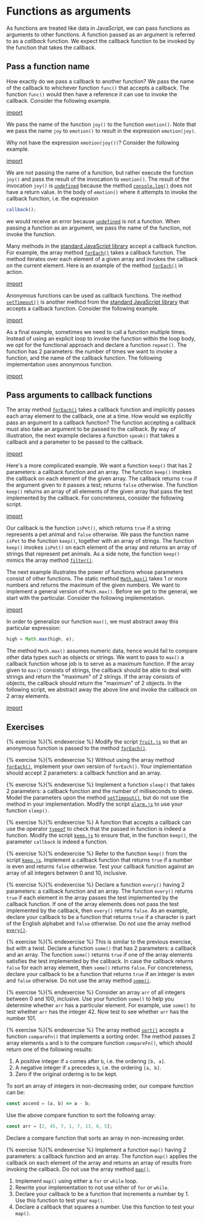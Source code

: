 # Functions as arguments

As functions are treated like data in JavaScript, we can pass functions as
arguments to other functions. A function passed as an argument is referred to as
a _callback_ function. We expect the callback function to be invoked by the
function that takes the callback.

## Pass a function name

How exactly do we pass a callback to another function? We pass the name of the
callback to whichever function `func()` that accepts a callback. The function
`func()` would then have a reference it can use to invoke the callback. Consider
the following example.

[import](code/joy.js)

We pass the name of the function `joy()` to the function `emotion()`. Note that
we pass the name `joy` to `emotion()` to result in the expression
`emotion(joy)`.

Why not have the expression `emotion(joy())`? Consider the following example.

[import](code/joy-error.js)

We are not passing the name of a function, but rather execute the function
`joy()` and pass the result of the invocation to `emotion()`. The result of the
invocation `joy()` is
[`undefined`](https://developer.mozilla.org/en-US/docs/Web/JavaScript/Reference/Global_Objects/undefined)
because the method
[`console.log()`](https://developer.mozilla.org/en-US/docs/Web/API/Console/log)
does not have a return value. In the body of `emotion()` where it attempts to
invoke the callback function, i.e. the expression

```js
callback();
```

we would receive an error because
[`undefined`](https://developer.mozilla.org/en-US/docs/Web/JavaScript/Reference/Global_Objects/undefined)
is not a function. When passing a function as an argument, we pass the name of
the function, not invoke the function.

Many methods in the
[standard JavaScript library](https://developer.mozilla.org/en-US/docs/Web/JavaScript/Reference)
accept a callback function. For example, the array method
[`forEach()`](https://developer.mozilla.org/en-US/docs/Web/JavaScript/Reference/Global_Objects/Array/forEach)
takes a callback function. The method iterates over each element of a given
array and invokes the callback on the current element. Here is an example of the
method
[`forEach()`](https://developer.mozilla.org/en-US/docs/Web/JavaScript/Reference/Global_Objects/Array/forEach)
in action.

[import](code/fruit.js)

Anonymous functions can be used as callback functions. The method
[`setTimeout()`](https://developer.mozilla.org/en-US/docs/Web/API/setTimeout) is
another method from the
[standard JavaScript library](https://developer.mozilla.org/en-US/docs/Web/JavaScript/Reference)
that accepts a callback function. Consider the following example.

[import](code/alarm.js)

As a final example, sometimes we need to call a function multiple times. Instead
of using an explicit loop to invoke the function within the loop body, we opt
for the functional approach and declare a function `repeat()`. The function has
2 parameters: the number of times we want to invoke a function, and the name of
the callback function. The following implementation uses anonymous function.

[import](code/repeat.js)

## Pass arguments to callback functions

The array method
[`forEach()`](https://developer.mozilla.org/en-US/docs/Web/JavaScript/Reference/Global_Objects/Array/forEach)
takes a callback function and implicitly passes each array element to the
callback, one at a time. How would we explicitly pass an argument to a callback
function? The function accepting a callback must also take an argument to be
passed to the callback. By way of illustration, the next example declares a
function `speak()` that takes a callback and a parameter to be passed to the
callback.

[import](code/speak.js)

Here's a more complicated example. We want a function `keep()` that has 2
parameters: a callback function and an array. The function `keep()` invokes the
callback on each element of the given array. The callback returns `true` if the
argument given to it passes a test; returns `false` otherwise. The function
`keep()` returns an array of all elements of the given array that pass the test
implemented by the callback. For concreteness, consider the following script.

[import](code/keep.js)

Our callback is the function `isPet()`, which returns `true` if a string
represents a pet animal and `false` otherwise. We pass the function name `isPet`
to the function `keep()`, together with an array of strings. The function
`keep()` invokes `isPet()` on each element of the array and returns an array of
strings that represent pet animals. As a side note, the function `keep()` mimics
the array method
[`filter()`](https://developer.mozilla.org/en-US/docs/Web/JavaScript/Reference/Global_Objects/Array/filter).

The next example illustrates the power of functions whose parameters consist of
other functions. The static method
[`Math.max()`](https://developer.mozilla.org/en-US/docs/Web/JavaScript/Reference/Global_Objects/Math/max)
takes 1 or more numbers and returns the maximum of the given numbers. We want to
implement a general version of `Math.max()`. Before we get to the general, we
start with the particular. Consider the following implementation.

[import](code/max.js)

In order to generalize our function `max()`, we must abstract away this
particular expression:

```js
high = Math.max(high, e);
```

The method `Math.max()` assumes numeric data, hence would fail to compare other
data types such as objects or strings. We want to pass to `max()` a callback
function whose job is to serve as a maximum function. If the array given to
`max()` consists of strings, the callback should be able to deal with strings
and return the "maximum" of 2 strings. If the array consists of objects, the
callback should return the "maximum" of 2 objects. In the following script, we
abstract away the above line and invoke the callback on 2 array elements.

[import](code/max-fn.js)

## Exercises

<!-- prettier-ignore -->
{% exercise %}{% endexercise %}
Modify the script [`fruit.js`](code/fruit.js) so that an anonymous function is
passed to the method
[`forEach()`](https://developer.mozilla.org/en-US/docs/Web/JavaScript/Reference/Global_Objects/Array/forEach).

<!-- prettier-ignore -->
{% exercise %}{% endexercise %}
Without using the array method
[`forEach()`](https://developer.mozilla.org/en-US/docs/Web/JavaScript/Reference/Global_Objects/Array/forEach),
implement your own version of `forEach()`. Your implementation should accept 2
parameters: a callback function and an array.

<!-- prettier-ignore -->
{% exercise %}{% endexercise %}
Implement a function `sleep()` that takes 2 parameters: a callback function and
the number of milliseconds to sleep. Model the parameters upon the method
[`setTimeout()`](https://developer.mozilla.org/en-US/docs/Web/API/setTimeout),
but do not use the method in your implementation. Modify the script
[`alarm.js`](code/alarm.js) to use your function `sleep()`.

<!-- prettier-ignore -->
{% exercise %}{% endexercise %}
A function that accepts a callback can use the operator
[`typeof`](https://developer.mozilla.org/en-US/docs/Web/JavaScript/Reference/Operators/typeof)
to check that the passed in function is indeed a function. Modify the script
[`keep.js`](code/keep.js) to ensure that, in the function `keep()`, the
parameter `callback` is indeed a function.

<!-- prettier-ignore -->
{% exercise %}{% endexercise %}
Refer to the function `keep()` from the script [`keep.js`](code/keep.js).
Implement a callback function that returns `true` if a number is even and
returns `false` otherwise. Test your callback function against an array of all
integers between 0 and 10, inclusive.

<!-- prettier-ignore -->
{% exercise %}{% endexercise %}
Declare a function `every()` having 2 parameters: a callback function and an
array. The function `every()` returns `true` if each element in the array passes
the test implemented by the callback function. If one of the array elements does
not pass the test implemented by the callback, then `every()` returns `false`.
As an example, declare your callback to be a function that returns `true` if a
character is part of the English alphabet and `false` otherwise. Do not use the
array method
[`every()`](https://developer.mozilla.org/en-US/docs/Web/JavaScript/Reference/Global_Objects/Array/every).

<!-- prettier-ignore -->
{% exercise %}{% endexercise %}
This is similar to the previous exercise, but with a twist. Declare a function
`some()` that has 2 parameters: a callback and an array. The function `some()`
returns `true` if one of the array elements satisfies the test implemented by
the callback. In case the callback returns `false` for each array element, then
`some()` returns `false`. For concreteness, declare your callback to be a
function that returns `true` if an integer is even and `false` otherwise. Do not
use the array method
[`some()`](https://developer.mozilla.org/en-US/docs/Web/JavaScript/Reference/Global_Objects/Array/some).

<!-- prettier-ignore -->
{% exercise %}{% endexercise %}
Consider an array `arr` of all integers between 0 and 100, inclusive. Use your
function `some()` to help you determine whether `arr` has a particular element.
For example, use `some()` to test whether `arr` has the integer 42. Now test to
see whether `arr` has the number 101.

<!-- prettier-ignore -->
{% exercise %}{% endexercise %}
The array method
[`sort()`](https://developer.mozilla.org/en-US/docs/Web/JavaScript/Reference/Global_Objects/Array/sort)
accepts a function `compareFn()` that implements a sorting order. The method
passes 2 array elements `a` and `b` to the compare function `compareFn()`, which
should return one of the following results:

1. A positive integer if `a` comes after `b`, i.e. the ordering `[b, a]`.
1. A negative integer if `a` precedes `b`, i.e. the ordering `[a, b]`.
1. Zero if the original ordering is to be kept.

To sort an array of integers in non-decreasing order, our compare function can
be:

```js
const ascend = (a, b) => a - b;
```

Use the above compare function to sort the following array:

```js
const arr = [2, 45, 7, 1, 7, 13, 0, 5];
```

Declare a compare function that sorts an array in non-increasing order.

<!-- prettier-ignore -->
{% exercise %}{% endexercise %}
Implement a function `map()` having 2 parameters: a callback function and an
array. The function `map()` applies the callback on each element of the array
and returns an array of results from invoking the callback. Do not use the array
method
[`map()`](https://developer.mozilla.org/en-US/docs/Web/JavaScript/Reference/Global_Objects/Array/map).

1. Implement `map()` using either a `for` or `while` loop.
1. Rewrite your implementation to not use either of `for` or `while`.
1. Declare your callback to be a function that increments a number by 1. Use
   this function to test your `map()`.
1. Declare a callback that squares a number. Use this function to test your
   `map()`.
